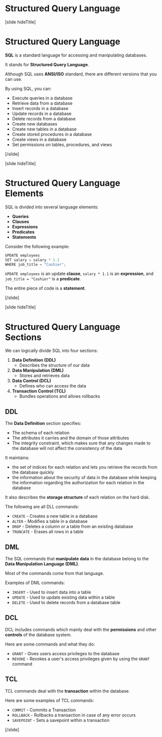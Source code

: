 # Structured Query Language

[slide hideTitle]

# Structured Query Language

**SQL** is a standard language for accessing and manipulating databases. 

It stands for **Structured Query Language**. 

Although SQL uses **ANSI/ISO** standard, there are different versions that you can use.

By using SQL, you can:

- Execute queries in a database
- Retrieve data from a database
- Insert records in a database
- Update records in a database
- Delete records from a database
- Create new databases
- Create new tables in a database
- Create stored procedures in a database
- Create views in a database
- Set permissions on tables, procedures, and views

[/slide]

[slide hideTitle]

# Structured Query Language Elements

SQL is divided into several language elements:

- **Queries**
- **Clauses**
- **Expressions**
- **Predicates**
- **Statements**

Consider the following example:

```java
UPDATE employees
SET salary = salary * 1.1
WHERE job_title = "Cashier";
```

`UPDATE employees` is an update **clause**, `salary * 1.1` is an **expression**, and `job_title = "Cashier"` is a **predicate**.

The entire piece of code is a **statement**.

[/slide]

[slide hideTitle]

# Structured Query Language Sections

We can logically divide SQL into four sections:

1. **Data Definition (DDL)**
    - Describes the structure of our data
2. **Data Manipulation (DML)**
    - Stores and retrieves data
3. **Data Control (DCL)**
    - Defines who can access the data
4. **Transaction Control (TCL)**
    - Bundles operations and allows rollbacks

## DDL

The **Data Definition** section specifies:
- The schema of each relation
- The attributes it carries and the domain of those attributes
- The integrity constraint, which makes sure that any changes made to the database will not affect the consistency of the data

It maintains:
- the set of indices for each relation and lets you retrieve the records from the database quickly
- the information about the security of data in the database while keeping the information regarding the authorization for each relation in the database

It also describes the **storage structure** of each relation on the hard disk.

The following are all DLL commands:

- `CREATE` - Creates a new table in a database
- `ALTER` - Modifies a table in a database
- `DROP` - Deletes a column or a table from an existing database
- `TRUNCATE` - Erases all rows in a table

## DML

The SQL commands that **manipulate data** in the database belong to the **Data Manipulation Language (DML)**.

Most of the commands come from that language.

Examples of DML commands:

- `INSERT` - Used to insert data into a table
- `UPDATE` - Used to update existing data within a table
- `DELETE` - Used to delete records from a database table

## DCL

DCL includes commands which mainly deal with the **permissions** and other **controls** of the database system.

Here are some commands and what they do:

- `GRANT` - Gives users access privileges to the database
- `REVOKE` - Revokes a user's access privileges given by using the `GRANT` command

## TCL

TCL commands deal with the **transaction** within the database.

Here are some examples of TCL commands:

- `COMMIT` - Commits a Transaction
- `ROLLBACK` - Rollbacks a transaction in case of any error occurs
- `SAVEPOINT` - Sets a savepoint within a transaction

[/slide]
